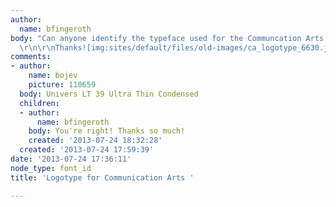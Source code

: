 ```yaml
---
author:
  name: bfingeroth
body: "Can anyone identify the typeface used for the Communcation Arts logotype attached?
  \r\n\r\nThanks![img:sites/default/files/old-images/ca_logotype_6630.jpg]"
comments:
- author:
    name: bojev
    picture: 110659
  body: Univers LT 39 Ultra Thin Condensed
  children:
  - author:
      name: bfingeroth
    body: You're right! Thanks so much!
    created: '2013-07-24 18:32:28'
  created: '2013-07-24 17:59:39'
date: '2013-07-24 17:36:11'
node_type: font_id
title: 'Logotype for Communication Arts '

---
```

